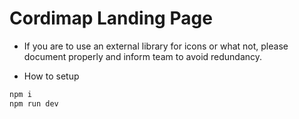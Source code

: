 # Cordimap Landing Page

- If you are to use an external library for icons or what not, please document properly and inform team to avoid redundancy.

- How to setup

```bash
npm i
npm run dev
```
